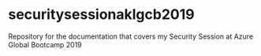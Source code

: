 # securitysessionaklgcb2019
Repository for the documentation that covers my Security Session at Azure Global Bootcamp 2019
